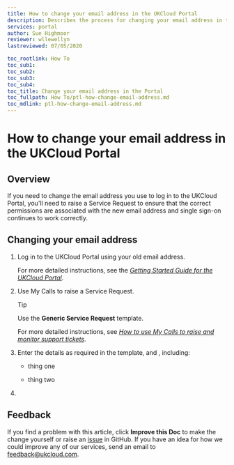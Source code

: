 ```yaml
---
title: How to change your email address in the UKCloud Portal
description: Describes the process for changing your email address in the UKCloud Portal
services: portal
author: Sue Highmoor
reviewer: wllewellyn
lastreviewed: 07/05/2020

toc_rootlink: How To
toc_sub1: 
toc_sub2:
toc_sub3:
toc_sub4:
toc_title: Change your email address in the Portal
toc_fullpath: How To/ptl-how-change-email-address.md
toc_mdlink: ptl-how-change-email-address.md
---
```


# How to change your email address in the UKCloud Portal

## Overview

If you need to change the email address you use to log in to the UKCloud Portal, you'll need to raise a Service Request to ensure that the correct permissions are associated with the new email address and single sign-on continues to work correctly.

## Changing your email address

1. Log in to the UKCloud Portal using your old email address.

    For more detailed instructions, see the [*Getting Started Guide for the UKCloud Portal*](ptl-gs.md).

2. Use My Calls to raise a Service Request.

    > [!TIP]
    > Use the **Generic Service Request** template.

    For more detailed instructions, see [*How to use My Calls to raise and monitor support tickets*](ptl-how-use-my-calls.md).

3. Enter the details as required in the template, and , including:

    - thing one

    - thing two

4. 

## Feedback

If you find a problem with this article, click **Improve this Doc** to make the change yourself or raise an [issue](https://github.com/UKCloud/documentation/issues) in GitHub. If you have an idea for how we could improve any of our services, send an email to <feedback@ukcloud.com>.
